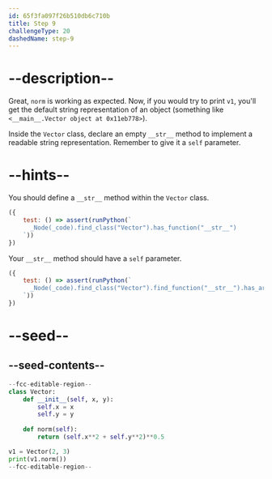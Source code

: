 ```yaml
---
id: 65f3fa097f26b510db6c710b
title: Step 9
challengeType: 20
dashedName: step-9
---
```


# --description--

Great, `norm` is working as expected. Now, if you would try to print `v1`, you'll get the default string representation of an object (something like `<__main__.Vector object at 0x11eb778>`).

Inside the `Vector` class, declare an empty `__str__` method to implement a readable string representation. Remember to give it a `self` parameter.

# --hints--

You should define a `__str__` method within the `Vector` class.

```js
({
    test: () => assert(runPython(`
      _Node(_code).find_class("Vector").has_function("__str__")
    `))
})
```

Your `__str__` method should have a `self` parameter.

```js
({
    test: () => assert(runPython(`
      _Node(_code).find_class("Vector").find_function("__str__").has_args("self")
    `))
})
```

# --seed--

## --seed-contents--

```py
--fcc-editable-region--
class Vector:
    def __init__(self, x, y):
        self.x = x
        self.y = y
        
    def norm(self):
        return (self.x**2 + self.y**2)**0.5

v1 = Vector(2, 3)
print(v1.norm())
--fcc-editable-region--
```
